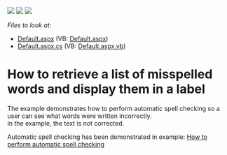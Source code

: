 <!-- default badges list -->
![](https://img.shields.io/endpoint?url=https://codecentral.devexpress.com/api/v1/VersionRange/128605950/10.2.4%2B)
[![](https://img.shields.io/badge/Open_in_DevExpress_Support_Center-FF7200?style=flat-square&logo=DevExpress&logoColor=white)](https://supportcenter.devexpress.com/ticket/details/E2822)
[![](https://img.shields.io/badge/📖_How_to_use_DevExpress_Examples-e9f6fc?style=flat-square)](https://docs.devexpress.com/GeneralInformation/403183)
<!-- default badges end -->
<!-- default file list -->
*Files to look at*:

* [Default.aspx](./CS/WebSite/Default.aspx) (VB: [Default.aspx](./VB/WebSite/Default.aspx))
* [Default.aspx.cs](./CS/WebSite/Default.aspx.cs) (VB: [Default.aspx.vb](./VB/WebSite/Default.aspx.vb))
<!-- default file list end -->
# How to retrieve a list of misspelled words and display them in a label


<p>The example demonstrates how to perform  automatic spell checking so a user can see what words were written incorrectly.<br />
In the example, the text is not corrected.</p><p>Automatic spell checking has been demonstrated in example: <a href="https://www.devexpress.com/Support/Center/p/E2286">How to perform automatic spell checking</a></p>

<br/>


